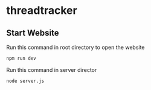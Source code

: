 # threadtracker

## Start Website

Run this command in root directory to open the website

```bash
npm run dev
```
Run this command in server director
```bash
node server.js
```
